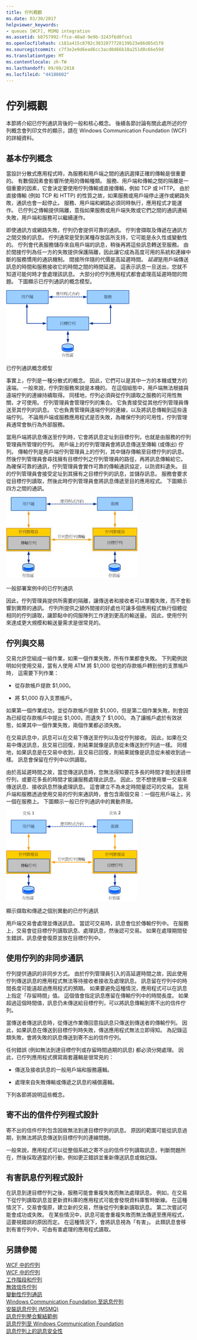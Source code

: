 ```yaml
---
title: 佇列概觀
ms.date: 03/30/2017
helpviewer_keywords:
- queues [WCF], MSMQ integration
ms.assetid: b8757992-ffce-40ad-9e9b-3243f6d0fce1
ms.openlocfilehash: c181a415c8702c3032077728139b23e86d85d1f0
ms.sourcegitcommit: c7f3e2e9d6ead6cc3acd0d66b10a251d0c66e59d
ms.translationtype: MT
ms.contentlocale: zh-TW
ms.lasthandoff: 09/08/2018
ms.locfileid: "44188602"
---
```

# <a name="queues-overview"></a>佇列概觀
本節將介紹已佇列通訊背後的一般和核心概念。 後續各節討論有關此處所述的佇列概念會列印文件的顯示，請在 Windows Communication Foundation (WCF) 的詳細資料。  
  
## <a name="basic-queuing-concepts"></a>基本佇列概念  
 當設計分散式應用程式時，為服務和用戶端之間的通訊選擇正確的傳輸是很重要的。 有數個因素會影響所使用的傳輸種類。 服務、用戶端和傳輸之間的隔離是一個重要的因素，它會決定要使用佇列傳輸或直接傳輸，例如 TCP 或 HTTP。 由於直接傳輸 (例如 TCP 和 HTTP) 的性質之故，如果服務或用戶端停止運作或網路失敗，通訊也會一起停止。 服務、用戶端和網路必須同時執行，應用程式才能運作。 已佇列之傳輸提供隔離，意指如果服務或用戶端失敗或它們之間的通訊連結失敗，用戶端和服務可以繼續運作。  
  
 即使通訊方或網路失敗，佇列仍會提供可靠的通訊。 佇列會擷取及傳遞在通訊方之間交換的訊息。 佇列通常是受到某種存放區所支持，它可能是永久性或變動性的。 佇列會代表服務儲存來自用戶端的訊息，稍後再將這些訊息轉送至服務。 由於間接佇列為任一方的失敗提供保護隔離，因此讓它成為高度可用的系統和連線中斷的服務慣用的通訊機制。 間接所伴隨的代價是高延遲時間。 *延遲*是用戶端傳送訊息的時間和服務接收它的時間之間的時間延遲。 這表示訊息一旦送出，您就不知道可能何時才會處理該訊息。 大部分的佇列應用程式都會處理高延遲時間的問題。 下圖顯示已佇列通訊的概念模型。  
  
 ![已排入佇列的通訊模型](../../../../docs/framework/wcf/feature-details/media/qconceptual-figure1c.gif "QConceptual Figure1c")  
  
 已佇列通訊概念模型  
  
 事實上，佇列是一種分散式的概念。 因此，它們可以是其中一方的本機或雙方的遠端。 一般來說，佇列對服務來說是本機的。 在這個組態中，用戶端無法根據與遠端佇列的連線持續取得。 同樣地，佇列必須與從佇列讀取之服務的可用性無關，才可使用。 佇列管理員會管理佇列的集合。 它負責接受從其他佇列管理員傳送至其佇列的訊息。 它也負責管理與遠端佇列的連線，以及將訊息傳輸到這些遠端佇列。 不論用戶端或服務應用程式是否失敗，為確保佇列的可用性，佇列管理員通常會執行為外部服務。  
  
 當用戶端將訊息傳送至佇列時，它會將訊息定址到目標佇列，也就是由服務的佇列管理員所管理的佇列。 用戶端上的佇列管理員會將訊息傳送至傳輸 (或傳出) 佇列。 傳輸佇列是用戶端佇列管理員上的佇列，其中儲存傳輸至目標佇列的訊息。 然後佇列管理員會尋找擁有目標佇列之佇列管理員的路徑，再將訊息傳輸給它。 為確保可靠的通訊，佇列管理員會實作可靠的傳輸通訊協定，以防資料遺失。 目的佇列管理員會接受定址到其擁有之目標佇列的訊息，並儲存訊息。 服務會要求從目標佇列讀取，然後此時佇列管理員會將訊息傳遞至目的應用程式。 下圖顯示四方之間的通訊。  
  
 ![已排入佇列應用程式圖表](../../../../docs/framework/wcf/feature-details/media/distributed-queue-figure.jpg "分散式佇列圖")  
  
 一般部署案例中的已佇列通訊  
  
 因此，佇列管理員提供所需要的隔離，讓傳送者和接收者可以單獨失敗，而不會影響到實際的通訊。 佇列所提供之額外間接的好處也可讓多個應用程式執行個體從相同的佇列讀取，讓節點中的伺服陣列工作達到更高的輸送量。 因此，使用佇列來達成更大規模和輸送量需求是很常見的。  
  
## <a name="queues-and-transactions"></a>佇列與交易  
 交易允許您組成一組作業，如果一個作業失敗，所有作業都會失敗。 下列範例說明如何使用交易，當有人使用 ATM 將 $1,000 從他的存款帳戶轉到他的支票帳戶時， 這需要下列作業：  
  
-   從存款帳戶提款 $1,000。  
  
-   將 $1,000 存入支票帳戶。  
  
 如果第一個作業成功，並從存款帳戶提款 $1,000，但是第二個作業失敗，則會因為已經從存款帳戶中提出 $1,000，而遺失了 $1,000。 為了讓帳戶處於有效狀態，如果其中一個作業失敗，兩個作業都必須失敗。  
  
 在交易訊息中，訊息可以在交易下傳送至佇列以及從佇列接收。 因此，如果在交易中傳送訊息，且交易已回復，則結果就像是訊息從未傳送到佇列過一樣。 同樣地，如果訊息是在交易中收到，且交易已回復，則結果就像是訊息從未被收到過一樣。 訊息會保留在佇列中以供讀取。  
  
 由於高延遲時間之故，當您傳送訊息時，您無法得知要花多長的時間才能到達目標佇列，或要花多長的時間才能讓服務處理此訊息。 因此，您不想使用單一交易來傳送訊息、接收訊息然後處理訊息。 這會建立不為未定時間量認可的交易。 當用戶端和服務透過使用交易的佇列來通訊時，會包含兩個交易：一個在用戶端上，另一個在服務上。 下圖顯示一般已佇列通訊中的異動界限。  
  
 ![佇列與交易](../../../../docs/framework/wcf/feature-details/media/qwithtransactions-figure3.gif "QWithTransactions Figure3")  
  
 顯示擷取和傳遞之個別異動的已佇列通訊  
  
 用戶端交易會處理並傳送訊息。 當認可交易時，訊息會位於傳輸佇列中。 在服務上，交易會從目標佇列讀取訊息、處理訊息，然後認可交易。 如果在處理期間發生錯誤，訊息便會復原並放在目標佇列中。  
  
## <a name="asynchronous-communication-using-queues"></a>使用佇列的非同步通訊  
 佇列提供通訊的非同步方式。 由於佇列管理員引入的高延遲時間之故，因此使用佇列傳送訊息的應用程式無法等待接收者接收及處理訊息。 訊息留在佇列中的時間長度可能遠超過應用程式的預期。 如果要避免這種情況，應用程式可以在訊息上指定「存留時間」值。 這個值會指定訊息應留在傳輸佇列中的時間長度。 如果超過這個時間值，訊息仍未傳送給目標佇列，可以將訊息傳輸到寄不出的信件佇列。  
  
 當傳送者傳送訊息時，從傳送作業傳回意指訊息只傳送到傳送者的傳輸佇列。 因此，如果訊息在傳送到目標佇列時失敗，傳送應用程式無法立即得知。 為記錄這類失敗，會將失敗的訊息傳送到寄不出的信件佇列。  
  
 任何錯誤 (例如無法到達目標佇列或存留時間過期的訊息) 都必須分開處理。 因此，已佇列應用程式撰寫兩套邏輯是很常見的：  
  
-   傳送及接收訊息的一般用戶端和服務邏輯。  
  
-   處理來自失敗傳輸或傳遞之訊息的補償邏輯。  
  
 下列各節將說明這些概念。  
  
## <a name="dead-letter-queue-programming"></a>寄不出的信件佇列程式設計  
 寄不出的信件佇列包含因故無法到達目標佇列的訊息。 原因的範圍可能從訊息過期，到無法將訊息傳送到目標佇列的連線問題。  
  
 一般來說，應用程式可以從整個系統之寄不出的信件佇列讀取訊息，判斷問題所在，然後採取適當的行動，例如更正錯誤並重新傳送訊息或做記錄。  
  
## <a name="poison-message-queue-programming"></a>有害訊息佇列程式設計  
 在訊息到達目標佇列之後，服務可能會重複失敗而無法處理訊息。 例如，在交易下從佇列讀取訊息並更新資料庫的應用程式可能會發現資料庫暫時斷線。 在這種情況下，交易會復原，建立新的交易，然後從佇列重新讀取訊息。 第二次嘗試可能會成功或失敗。 在某些情況中，訊息可能會重複失敗而無法傳遞至應用程式，這要視錯誤的原因而定。 在這種情況下，會將訊息視為「有害」。 此類訊息會移到有害佇列中，可由有害處理的應用程式讀取。  
  
## <a name="see-also"></a>另請參閱  
 [WCF 中的佇列](../../../../docs/framework/wcf/feature-details/queuing-in-wcf.md)  
 [WCF 中的佇列](../../../../docs/framework/wcf/feature-details/queuing-in-wcf.md)  
 [工作階段和佇列](../../../../docs/framework/wcf/samples/sessions-and-queues.md)  
 [無效信件佇列](../../../../docs/framework/wcf/samples/dead-letter-queues.md)  
 [變動性佇列通訊](../../../../docs/framework/wcf/samples/volatile-queued-communication.md)  
 [Windows Communication Foundation 至訊息佇列](../../../../docs/framework/wcf/samples/wcf-to-message-queuing.md)  
 [安裝訊息佇列 (MSMQ)](../../../../docs/framework/wcf/samples/installing-message-queuing-msmq.md)  
 [訊息佇列整合繫結範例](https://msdn.microsoft.com/library/997d11cb-f2c5-4ba0-9209-92843d4d0e1a)  
 [訊息佇列至 Windows Communication Foundation](../../../../docs/framework/wcf/samples/message-queuing-to-wcf.md)  
 [訊息佇列上的訊息安全性](../../../../docs/framework/wcf/samples/message-security-over-message-queuing.md)

